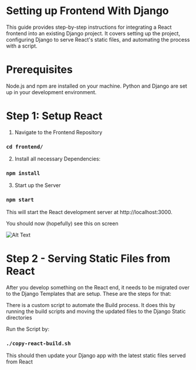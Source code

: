 # Setting up Frontend With Django


This guide provides step-by-step instructions for integrating a React frontend into an existing Django project. It covers setting up the project, configuring Django to serve React's static files, and automating the process with a script.

# Prerequisites
Node.js and npm are installed on your machine.
Python and Django are set up in your development environment.

# Step 1: Setup React

1. Navigate to the Frontend Repository

### `cd frontend/`

2. Install all necessary Dependencies:

### `npm install`

3. Start up the Server

### `npm start`

This will start the React development server at http://localhost:3000.

You should now (hopefully) see this on screen

![Alt Text](https://cdn.discordapp.com/attachments/839784544798638090/1261398778498388091/Screen_Shot_2024-07-12_at_9.07.18_PM.png?ex=6692d0a8&is=66917f28&hm=71676dc27877ad6daa1564d8783166257192648133e2711050c200fb303c7227&)

# Step 2  - Serving Static Files from React

After you develop something on the React end, it needs to be migrated over to the Django Templates that are setup. These are the steps for that:

There is a custom script to automate the Build process. It does this by running the build scripts and moving the updated files to the Django Static directories

Run the Script by:

### `./copy-react-build.sh`

This should then update your Django app with the latest static files served from React


